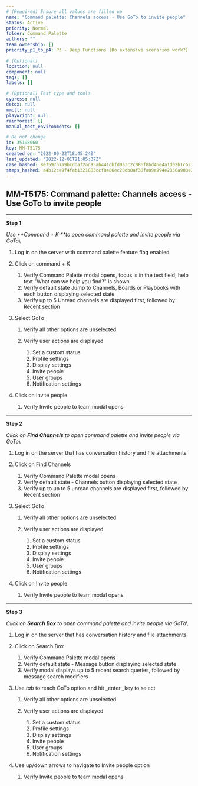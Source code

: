```yaml
---
# (Required) Ensure all values are filled up
name: "Command palette: Channels access - Use GoTo to invite people"
status: Active
priority: Normal
folder: Command Palette
authors: ""
team_ownership: []
priority_p1_to_p4: P3 - Deep Functions (Do extensive scenarios work?)

# (Optional)
location: null
component: null
tags: []
labels: []

# (Optional) Test type and tools
cypress: null
detox: null
mmctl: null
playwright: null
rainforest: []
manual_test_environments: []

# Do not change
id: 35198060
key: MM-T5175
created_on: "2022-09-22T18:45:24Z"
last_updated: "2022-12-01T21:05:37Z"
case_hashed: 8e759767a9bcddaf2ad95ab441dbfd0a3c2c086f8bd46e4a1d02b1cb232abb944144eb4d53778890cf7243e29c132a42
steps_hashed: a4b12ce9f4fab1321883ccf8406ec20db8af38fa09a994e2336a903e2a209a00df6301fc6ecf4d0b85d6488d657fa3e1
---
```


<!-- (Auto-generated) Based on frontmatter's "key" and "name" -->

## MM-T5175: Command palette: Channels access - Use GoTo to invite people

---

**Step 1**

_Use \*\*Command + K \*\*to open command palette and invite people via GoTo_\\

1. Log in on the server with command palette feature flag enabled

2. Click on command + K

   1. Verify Command Palette modal opens, focus is in the text field, help text "What can we help you find?" is shown
   2. Verify default state Jump to Channels, Boards or Playbooks with each button displaying selected state
   3. Verify up to 5 Unread channels are displayed first, followed by Recent section

3. Select GoTo

   1. Verify all other options are unselected

   2. Verify user actions are displayed

      1. Set a custom status
      2. Profile settings
      3. Display settings
      4. Invite people
      5. User groups
      6. Notification settings

4. Click on Invite people

   1. Verify Invite people to team modal opens

---

**Step 2**

_Click on **Find Channels** _to open command palette and invite people via GoTo__\\

1. Log in on the server that has conversation history and file attachments

2. Click on Find Channels

   1. Verify Command Palette modal opens
   2. Verify default state - Channels button displaying selected state
   3. Verify up to up to 5 unread channels are displayed first, followed by Recent section

3. Select GoTo

   1. Verify all other options are unselected

   2. Verify user actions are displayed

      1. Set a custom status
      2. Profile settings
      3. Display settings
      4. Invite people
      5. User groups
      6. Notification settings

4. Click on Invite people

   1. Verify Invite people to team modal opens

---

**Step 3**

_Click on **Search Box** to open command palette and invite people via GoTo_\\

1. Log in on the server that has conversation history and file attachments

2. Click on Search Box

   1. Verify Command Palette modal opens
   2. Verify default state - Message button displaying selected state
   3. Verify modal displays up to 5 recent search queries, followed by message search modifiers

3. Use _tab_ to reach GoTo option and hit \_enter \_key to select

   1. Verify all other options are unselected

   2. Verify user actions are displayed

      1. Set a custom status
      2. Profile settings
      3. Display settings
      4. Invite people
      5. User groups
      6. Notification settings

4. Use up/down arrows to navigate to Invite people option

   1. Verify Invite people to team modal opens
